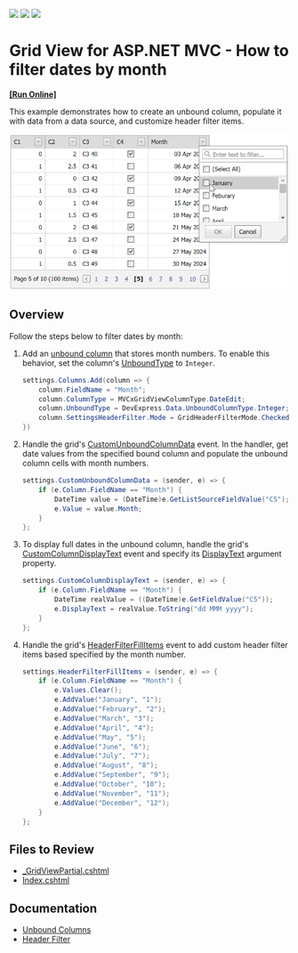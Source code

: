 <!-- default badges list -->
![](https://img.shields.io/endpoint?url=https://codecentral.devexpress.com/api/v1/VersionRange/128550079/15.2.4%2B)
[![](https://img.shields.io/badge/Open_in_DevExpress_Support_Center-FF7200?style=flat-square&logo=DevExpress&logoColor=white)](https://supportcenter.devexpress.com/ticket/details/T328882)
[![](https://img.shields.io/badge/📖_How_to_use_DevExpress_Examples-e9f6fc?style=flat-square)](https://docs.devexpress.com/GeneralInformation/403183)
<!-- default badges end -->
# Grid View for ASP.NET MVC - How to filter dates by month
<!-- run online -->
**[[Run Online]](https://codecentral.devexpress.com/t328882/)**
<!-- run online end -->

This example demonstrates how to create an unbound column, populate it with data from a data source, and customize header filter items. 

![Filter Dates by Month](filterDates.png)

## Overview

Follow the steps below to filter dates by month:

1. Add an [unbound column](https://docs.devexpress.com/AspNetMvc/16859/components/grid-view/data-representation-basics/columns/unbound-columns) that stores month numbers. To enable this behavior, set the column's [UnboundType](https://docs.devexpress.com/AspNet/DevExpress.Web.GridViewDataColumn.UnboundType) to `Integer`.

    ```csharp
    settings.Columns.Add(column => {
        column.FieldName = "Month";
        column.ColumnType = MVCxGridViewColumnType.DateEdit;
        column.UnboundType = DevExpress.Data.UnboundColumnType.Integer;
        column.SettingsHeaderFilter.Mode = GridHeaderFilterMode.CheckedList;
    })
    ```

2. Handle the grid's [CustomUnboundColumnData](https://docs.devexpress.com/AspNetMvc/DevExpress.Web.Mvc.GridViewSettings.CustomUnboundColumnData) event. In the handler, get date values from the specified bound column and populate the unbound column cells with month numbers.

    ```cs
    settings.CustomUnboundColumnData = (sender, e) => {
        if (e.Column.FieldName == "Month") {
            DateTime value = (DateTime)e.GetListSourceFieldValue("C5");
            e.Value = value.Month;
        }
    };
    ```

3. To display full dates in the unbound column, handle the grid's [CustomColumnDisplayText](https://docs.devexpress.com/AspNetMvc/DevExpress.Web.Mvc.GridViewSettings.CustomColumnDisplayText) event and specify its [DisplayText](https://docs.devexpress.com/AspNet/DevExpress.Web.ASPxGridColumnDisplayTextEventArgs.DisplayText) argument property.

    ```cs
    settings.CustomColumnDisplayText = (sender, e) => {
        if (e.Column.FieldName == "Month") {
            DateTime realValue = ((DateTime)e.GetFieldValue("C5"));
            e.DisplayText = realValue.ToString("dd MMM yyyy");
        }
    };
    ```

4. Handle the grid's [HeaderFilterFillItems](https://docs.devexpress.com/AspNetMvc/DevExpress.Web.Mvc.GridViewSettings.HeaderFilterFillItems) event to add custom header filter items based specified by the month number.


    ```cs
    settings.HeaderFilterFillItems = (sender, e) => {
        if (e.Column.FieldName == "Month") {
            e.Values.Clear();
            e.AddValue("January", "1");
            e.AddValue("February", "2");
            e.AddValue("March", "3");
            e.AddValue("April", "4");
            e.AddValue("May", "5");
            e.AddValue("June", "6");
            e.AddValue("July", "7");
            e.AddValue("August", "8");
            e.AddValue("September", "9");
            e.AddValue("October", "10");
            e.AddValue("November", "11");
            e.AddValue("December", "12");
        }
    };
    ```

## Files to Review

* [_GridViewPartial.cshtml](./CS/GridViewBatchEdit/Views/Home/_GridViewPartial.cshtml)
* [Index.cshtml](./CS/GridViewBatchEdit/Views/Home/Index.cshtml)

## Documentation

* [Unbound Columns](https://docs.devexpress.com/AspNetMvc/16859/components/grid-view/data-representation-basics/columns/unbound-columns)
* [Header Filter](https://docs.devexpress.com/AspNetMvc/120468/components/grid-view/data-shaping-and-manipulation/filtering/header-filter)
